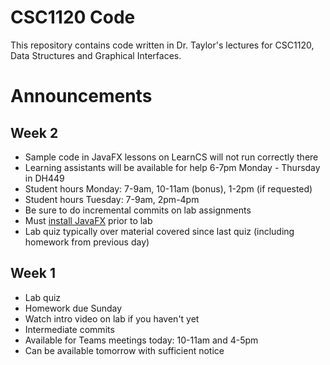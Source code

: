 # CSC1120 Code
This repository contains code written in Dr. Taylor's lectures
for CSC1120, Data Structures and Graphical Interfaces.

# Announcements

## Week 2
- Sample code in JavaFX lessons on LearnCS will not run correctly there
- Learning assistants will be available for help 6-7pm Monday - Thursday in DH449
- Student hours Monday: 7-9am, 10-11am (bonus), 1-2pm (if requested)
- Student hours Tuesday: 7-9am, 2pm-4pm
- Be sure to do incremental commits on lab assignments
- Must [install JavaFX](https://taylorial.com/tools/java) prior to lab
- Lab quiz typically over material covered since last quiz (including homework from previous day)

## Week 1
- Lab quiz
- Homework due Sunday
- Watch intro video on lab if you haven't yet
- Intermediate commits
- Available for Teams meetings today: 10-11am and 4-5pm
- Can be available tomorrow with sufficient notice


